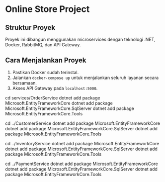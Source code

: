 # Online Store Project

## Struktur Proyek
Proyek ini dibangun menggunakan microservices dengan teknologi .NET, Docker, RabbitMQ, dan API Gateway.

## Cara Menjalankan Proyek
1. Pastikan Docker sudah terinstal.
2. Jalankan `docker-compose up` untuk menjalankan seluruh layanan secara bersamaan.
3. Akses API Gateway pada `localhost:5000`.

cd services/OrderService
dotnet add package Microsoft.EntityFrameworkCore
dotnet add package Microsoft.EntityFrameworkCore.SqlServer
dotnet add package Microsoft.EntityFrameworkCore.Tools

cd ../CustomerService
dotnet add package Microsoft.EntityFrameworkCore
dotnet add package Microsoft.EntityFrameworkCore.SqlServer
dotnet add package Microsoft.EntityFrameworkCore.Tools

cd ../InventoryService
dotnet add package Microsoft.EntityFrameworkCore
dotnet add package Microsoft.EntityFrameworkCore.SqlServer
dotnet add package Microsoft.EntityFrameworkCore.Tools

cd ../PaymentService
dotnet add package Microsoft.EntityFrameworkCore
dotnet add package Microsoft.EntityFrameworkCore.SqlServer
dotnet add package Microsoft.EntityFrameworkCore.Tools